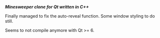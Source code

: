 ***Minesweeper clone for Qt written in C++***

Finally managed to fix the auto-reveal function. Some window styling to do still.

Seems to not compile anymore with Qt >= 6.
